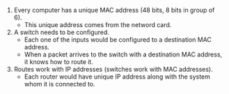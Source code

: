 1. Every computer has a unique MAC address (48 bits, 8 bits in group of 6).
   - This unique address comes from the netword card.
2. A switch needs to be configured.
   - Each one of the inputs would be configured to a destination MAC address.
   - When a packet arrives to the switch with a destination MAC address, it knows how to route it.
3. Routes work with IP addresses (switches work with MAC addresses).
   - Each router would have unique IP address along with the system whom it is connected to.
